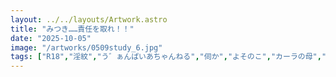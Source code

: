 ```yaml
---
layout: ../../layouts/Artwork.astro
title: "みつき……責任を取れ！！"
date: "2025-10-05"
image: "/artworks/0509study_6.jpg"
tags: ["R18","淫紋","う゛ぁんぱいあちゃんねる","伺か","よそのこ","カーラの母","桂樹美月姫","聖光院カーラ","お気に入り","かんたん絵"]
---
```


